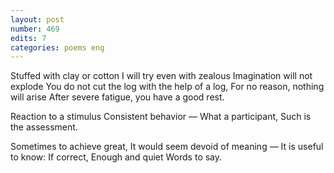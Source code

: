 ```yaml
---
layout: post
number: 469
edits: 7
categories: poems eng
---
```


Stuffed with clay or cotton 
I will try even with zealous 
Imagination will not explode
You do not cut the log with the help of a log,
For no reason, nothing will arise
After severe fatigue, you have a good rest.

Reaction to a stimulus
Consistent behavior —
What a participant,
Such is the assessment.

Sometimes to achieve great,
It would seem devoid of meaning —
It is useful to know:
If correct,
Enough and quiet
Words to say.
